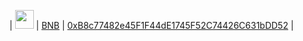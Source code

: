 |  <img src="https://raw.githubusercontent.com/eager7/eth_tokens/master/tokens/0xB8c77482e45F1F44dE1745F52C74426C631bDD52/BNB.png" width=30 />  | [BNB](https://github.com/eager7/eth_tokens/blob/master/tokens/0xb8c77482e45f1f44de1745f52c74426c631bdd52/BNB.json) | [0xB8c77482e45F1F44dE1745F52C74426C631bDD52](https://etherscan.io/address/0xB8c77482e45F1F44dE1745F52C74426C631bDD52) |